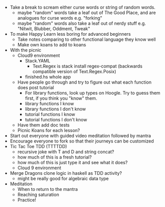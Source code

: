 * Take a break to scream either curse words or string of random words.
  * maybe "random" words take a leaf out of The Good Place, and are analogues for curse words e.g. "forking"
  * maybe "random" words also take a leaf out of nerdy stuff e.g. "Nitwit, Blubber, Oddment, Tweak" 
* To make Happy Learn less boring for advanced beginners
  * Take notes comparing to other functional language they know well
  * Make own koans to add to koans
* With the picnic
  * Cloud9 environment
    * Stack.YAML
      * Text.Regex is stack install regex-compat (backwards compatible version of Text.Regex.Posix)
    * finished.hs whole app 
  * Have people go through and try to figure out what each function does post tutorial
    * For library functions, look up types on Hoogle. Try to guess them first, if you think you "know" them.
    * library functions I know
    * library functions I don't know
    * tutorial functions I know
    * tutorial functions I don't know
  * Have them add doc tests
  * Picnic Koans for each lesson? 
* Start out everyone with guided video meditation followed by mantra
* Encourage everyone to fork so that their journeys can be customized
* Tic Tac Toe TDD (TTTTDD)
  * recursive joke with T and D and string concat? 
  * how much of this is a fresh tutorial? 
  * how much of this is just type it and see what it does? 
  * Cloud 9 environment
* Merge Dragons clone logic in haskell as TDD activity?
  * might be really good for algebraic data type
* Meditation
  * When to return to the mantra 
  * Reaching saturation
  * Practice!
